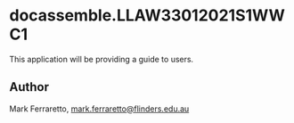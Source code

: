 # docassemble.LLAW33012021S1WWC1

This application will be providing a guide to users. 

## Author

Mark Ferraretto, mark.ferraretto@flinders.edu.au

